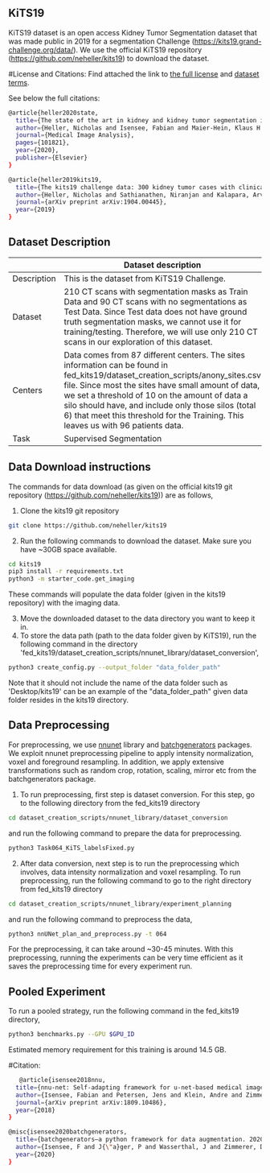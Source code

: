 ## KiTS19

KiTS19 dataset is an open access Kidney Tumor Segmentation dataset that was made public in 2019 for a segmentation Challenge (https://kits19.grand-challenge.org/data/).
We use the official KiTS19 repository (https://github.com/neheller/kits19) to download the dataset. 

#License and Citations:
Find attached the link to [the full license](https://data.donders.ru.nl/doc/dua/CC-BY-NC-SA-4.0.html?0) and [dataset terms](https://kits19.grand-challenge.org/data/).

See below the full citations:
```bash
@article{heller2020state,
  title={The state of the art in kidney and kidney tumor segmentation in contrast-enhanced CT imaging: Results of the KiTS19 Challenge},
  author={Heller, Nicholas and Isensee, Fabian and Maier-Hein, Klaus H and Hou, Xiaoshuai and Xie, Chunmei and Li, Fengyi and Nan, Yang and Mu, Guangrui and Lin, Zhiyong and Han, Miofei and others},
  journal={Medical Image Analysis},
  pages={101821},
  year={2020},
  publisher={Elsevier}
}

@article{heller2019kits19,
  title={The kits19 challenge data: 300 kidney tumor cases with clinical context, ct semantic segmentations, and surgical outcomes},
  author={Heller, Nicholas and Sathianathen, Niranjan and Kalapara, Arveen and Walczak, Edward and Moore, Keenan and Kaluzniak, Heather and Rosenberg, Joel and Blake, Paul and Rengel, Zachary and Oestreich, Makinna and others},
  journal={arXiv preprint arXiv:1904.00445},
  year={2019}
}
```

## Dataset Description

|                   | Dataset description 
| ----------------- | -----------------------------------------------
| Description       | This is the dataset from KiTS19 Challenge.
| Dataset           | 210 CT scans with segmentation masks as Train Data and 90 CT scans with no segmentations as Test Data. Since Test data does not have ground truth segmentation masks, we cannot use it for training/testing. Therefore, we will use only 210 CT scans in our exploration of this dataset. 
| Centers           | Data comes from 87 different centers. The sites information can be found in fed_kits19/dataset_creation_scripts/anony_sites.csv file. Since most the sites have small amount of data, we set a threshold of 10 on the amount of data a silo should have, and include only those silos (total 6) that meet this threshold for the Training. This leaves us with 96 patients data.
| Task              | Supervised Segmentation



## Data Download instructions
The commands for data download
(as given on the official kits19 git repository (https://github.com/neheller/kits19)) are as follows,

1. Clone the kits19 git repository
```bash
git clone https://github.com/neheller/kits19
```

2. Run the following commands to download the dataset. Make sure you have ~30GB space available.
```bash
cd kits19
pip3 install -r requirements.txt
python3 -m starter_code.get_imaging
```
These commands will populate the data folder (given in the kits19 repository) with the imaging data. 

3. Move the downloaded dataset to the data directory you want to keep it in.
4. To store the data path (path to the data folder given by KiTS19), run the following command in the directory 'fed_kits19/dataset_creation_scripts/nnunet_library/dataset_conversion',
```bash
python3 create_config.py --output_folder "data_folder_path" 
```
Note that it should not include the name of the data folder such as 'Desktop/kits19' can be an example of the "data_folder_path" given data folder resides in the kits19 directory.
## Data Preprocessing   
For preprocessing, we use [nnunet](https://github.com/MIC-DKFZ/nnUNet) library and [batchgenerators](https://github.com/MIC-DKFZ/batchgenerators) packages. We exploit nnunet preprocessing pipeline
to apply intensity normalization, voxel and foreground resampling. In addition, we apply extensive transformations such as random crop, rotation, scaling, mirror etc from the batchgenerators package. 

1. To run preprocessing, first step is dataset conversion. For this step, go to the following directory from the fed_kits19 directory
```bash
cd dataset_creation_scripts/nnunet_library/dataset_conversion
```
and run the following command to prepare the data for preprocessing.
```bash
python3 Task064_KiTS_labelsFixed.py 
```
2. After data conversion, next step is to run the preprocessing which involves, data intensity normalization and voxel resampling. To run preprocessing, run the following command to go to the right directory from fed_kits19 directory
```bash
cd dataset_creation_scripts/nnunet_library/experiment_planning
```
and run the following command to preprocess the data,
```bash
python3 nnUNet_plan_and_preprocess.py -t 064
```
For the preprocessing, it can take around ~30-45 minutes. 
With this preprocessing, running the experiments can be very time efficient as it saves the preprocessing time for every experiment run.

## Pooled Experiment
To run a pooled strategy, run the following command in the fed_kits19 directory,
```bash
python3 benchmarks.py --GPU $GPU_ID
```
Estimated memory requirement for this training is around 14.5 GB.

#Citation:
```bash
   @article{isensee2018nnu,
  title={nnu-net: Self-adapting framework for u-net-based medical image segmentation},
  author={Isensee, Fabian and Petersen, Jens and Klein, Andre and Zimmerer, David and Jaeger, Paul F and Kohl, Simon and Wasserthal, Jakob and Koehler, Gregor and Norajitra, Tobias and Wirkert, Sebastian and others},
  journal={arXiv preprint arXiv:1809.10486},
  year={2018}
}

@misc{isensee2020batchgenerators,
  title={batchgenerators—a python framework for data augmentation. 2020},
  author={Isensee, F and J{\"a}ger, P and Wasserthal, J and Zimmerer, D and Petersen, J and Kohl, S and others},
  year={2020}
}
```

